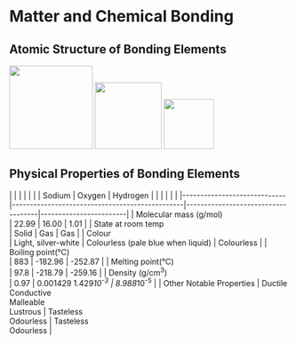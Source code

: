 # Matter and Chemical Bonding

## Atomic Structure of Bonding Elements

<img src="https://upload.wikimedia.org/wikipedia/commons/thumb/8/87/Electron_shell_011_Sodium_-_no_label.svg/240px-Electron_shell_011_Sodium_-_no_label.svg.png" width="150"/> <img src="https://useruploads.socratic.org/49kBkbYKRkeES4XK0hUF_1000px-Electron_shell_008_Oxygen_-_no_label.svg.png" width="120"/> <img src="https://textimgs.s3.amazonaws.com/BLchem/hell-001-hydrogen-no-label.svg" width="90"/> 


## Physical Properties of Bonding Elements

|                             |                                                |                                    |                        |
|                             | Sodium                                         | Oxygen                             | Hydrogen               |
|                             |                                                |                                    |                        |
|-----------------------------|------------------------------------------------|------------------------------------|------------------------|
| Molecular mass (g/mol)<br>      | 22.99                                          | 16.00                              | 1.01                   |
| State at room temp<br>          | Solid                                          | Gas                                | Gas                    |
| Colour<br>                      | Light, silver-white                            | Colourless (pale blue when liquid) | Colourless             |
| Boiling point(°C)<br>           | 883                                            | -182.96                            | -252.87                |
| Melting point(°C)<br>           | 97.8                                           | -218.79                            | -259.16                |
| Density (g/cm<sup>3</sup>)<br>  | 0.97                                           | 0.001429 1.429*10<sup>-3</sup>     | 8.988*10<sup>-5</sup>  |
| Other Notable Properties    | Ductile<br>Conductive<br>Malleable<br>Lustrous | Tasteless<br>Odourless             | Tasteless<br>Odourless |
